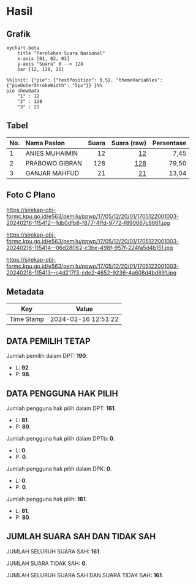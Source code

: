 # Hasil

## Grafik

```mermaid
xychart-beta
    title "Perolehan Suara Nasional"
    x-axis [01, 02, 03]
    y-axis "Suara" 0 --> 128
    bar [12, 128, 21]
```

```mermaid
%%{init: {"pie": {"textPosition": 0.5}, "themeVariables": {"pieOuterStrokeWidth": "5px"}} }%%
pie showData
    "1" : 12
    "2" : 128
    "3" : 21
```

## Tabel

| No. | Nama Paslon    | Suara | Suara (raw) | Persentase |
|:--- |:-------------- | -----:| -----------:| ----------:|
| 1   | ANIES MUHAIMIN | 12    | [12][p-1]   | 7,45       |
| 2   | PRABOWO GIBRAN | 128   | [128][p-2]  | 79,50      |
| 3   | GANJAR MAHFUD  | 21    | [21][p-3]   | 13,04      |


[p-1]: https://github.com/gigit-pemilu/pemilu-2024/blob/main/pilpres/hitung-suara/sub/17-bengkulu/sub/05-seluma/sub/12-talo-kecil/sub/2001-pering-baru/sub/003-tps/sub/paslon-1.txt
[p-2]: https://github.com/gigit-pemilu/pemilu-2024/blob/main/pilpres/hitung-suara/sub/17-bengkulu/sub/05-seluma/sub/12-talo-kecil/sub/2001-pering-baru/sub/003-tps/sub/paslon-2.txt
[p-3]: https://github.com/gigit-pemilu/pemilu-2024/blob/main/pilpres/hitung-suara/sub/17-bengkulu/sub/05-seluma/sub/12-talo-kecil/sub/2001-pering-baru/sub/003-tps/sub/paslon-3.txt

## Foto C Plano

https://sirekap-obj-formc.kpu.go.id/e563/pemilu/ppwp/17/05/12/20/01/1705122001003-20240216-115412--1db0dfb8-f877-4ffd-9772-f890667c8861.jpg

https://sirekap-obj-formc.kpu.go.id/e563/pemilu/ppwp/17/05/12/20/01/1705122001003-20240216-115414--06d28062-c3be-498f-957f-224fa5d4b151.jpg

https://sirekap-obj-formc.kpu.go.id/e563/pemilu/ppwp/17/05/12/20/01/1705122001003-20240216-115413--c4d217f3-cde2-4652-9236-4a608d4bd891.jpg


## Metadata

| Key        | Value               |
| ---------- | ------------------- |
| Time Stamp | 2024-02-16 12:51:22 |


## DATA PEMILIH TETAP

Jumlah pemilih dalam DPT: **190**.
 * L: **92**.
 * P: **98**.

## DATA PENGGUNA HAK PILIH

Jumlah pengguna hak pilih dalam DPT: **161**.
 * L: **81**.
 * P: **80**.

Jumlah pengguna hak pilih dalam DPTb: **0**.
 * L: **0**.
 * P: **0**.

Jumlah pengguna hak pilih dalam DPK: **0**.
 * L: **0**.
 * P: **0**.

Jumlah pengguna hak pilih: **161**.
 * L: **81**.
 * P: **80**.

## JUMLAH SUARA SAH DAN TIDAK SAH

JUMLAH SELURUH SUARA SAH: **161**.

JUMLAH SUARA TIDAK SAH: **0**.

JUMLAH SELURUH SUARA SAH DAN SUARA TIDAK SAH: **161**.


